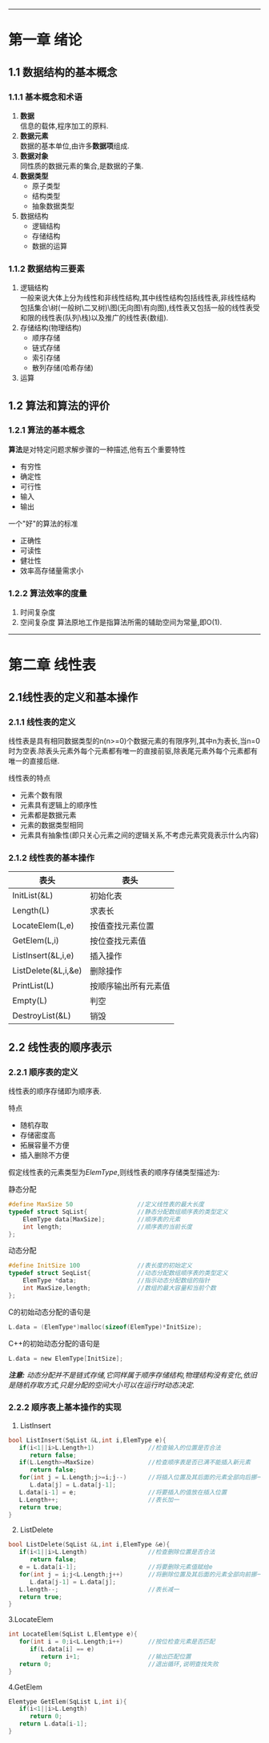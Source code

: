 ***
# 第一章 绪论
## 1.1 数据结构的基本概念
### 1.1.1 基本概念和术语
1. **数据**  
   信息的载体,程序加工的原料.
2. **数据元素**  
   数据的基本单位,由许多**数据项**组成.
3. **数据对象**  
   同性质的数据元素的集合,是数据的子集.
4. **数据类型**
   * 原子类型
   * 结构类型
   * 抽象数据类型
5. 数据结构
   * 逻辑结构
   * 存储结构
   * 数据的运算
### 1.1.2 数据结构三要素
1. 逻辑结构  
   一般来说大体上分为线性和非线性结构,其中线性结构包括线性表,非线性结构包括集合\树(一般树\二叉树)\图(无向图\有向图),线性表又包括一般的线性表受和限的线性表(队列\栈)以及推广的线性表(数组).
2. 存储结构(物理结构)
   * 顺序存储
   * 链式存储
   * 索引存储
   * 散列存储(哈希存储)
3. 运算
## 1.2 算法和算法的评价
### 1.2.1 算法的基本概念
**算法**是对特定问题求解步骤的一种描述,他有五个重要特性
* 有穷性
* 确定性
* 可行性
* 输入
* 输出

一个"好"的算法的标准
* 正确性
* 可读性
* 健壮性
* 效率高存储量需求小
### 1.2.2 算法效率的度量
1. 时间复杂度
2. 空间复杂度
   算法原地工作是指算法所需的辅助空间为常量,即O(1).
***
# 第二章 线性表
## 2.1线性表的定义和基本操作
### 2.1.1 线性表的定义
线性表是具有相同数据类型的n(n>=0)个数据元素的有限序列,其中n为表长,当n=0时为空表.除表头元素外每个元素都有唯一的直接前驱,除表尾元素外每个元素都有唯一的直接后继.

线性表的特点

* 元素个数有限
* 元素具有逻辑上的顺序性
* 元素都是数据元素
* 元素的数据类型相同
* 元素具有抽象性(即只关心元素之间的逻辑关系,不考虑元素究竟表示什么内容)

### 2.1.2 线性表的基本操作
|表头|表头|
|----|----|
|InitList(&L)|初始化表|
|Length(L)|求表长|
|LocateElem(L,e)|按值查找元素位置|
|GetElem(L,i)|按位查找元素值|
|ListInsert(&L,i,e)|插入操作|
|ListDelete(&L,i,&e)|删除操作|
|PrintList(L)|按顺序输出所有元素值|
|Empty(L)|判空|
|DestroyList(&L)|销毁|
## 2.2 线性表的顺序表示
### 2.2.1 顺序表的定义
线性表的顺序存储即为顺序表.

特点
* 随机存取
* 存储密度高
* 拓展容量不方便
* 插入删除不方便

假定线性表的元素类型为*ElemType*,则线性表的顺序存储类型描述为:

静态分配
```c
#define MaxSize 50                  //定义线性表的最大长度
typedef struct SqList{              //静态分配数组顺序表的类型定义
    ElemType data[MaxSize];         //顺序表的元素
    int length;                     //顺序表的当前长度
};
```
动态分配
```c
#define InitSize 100                //表长度的初始定义
typedef struct SeqList{             //动态分配数组顺序表的类型定义
    ElemType *data;                 //指示动态分配数组的指针
    int MaxSize,length;             //数组的最大容量和当前个数
};
```
C的初始动态分配的语句是
```c
L.data = (ElemType*)malloc(sizeof(ElemType)*InitSize);
```
C++的初始动态分配的语句是
```c
L.data = new ElemType[InitSize];
```
***注意:*** *动态分配并不是链式存储,它同样属于顺序存储结构,物理结构没有变化,依旧是随机存取方式,只是分配的空间大小可以在运行时动态决定.*
### 2.2.2 顺序表上基本操作的实现
1. ListInsert
```c
bool ListInsert(SqList &L,int i,ElemType e){
   if(i<1||i>L.Length+1)               //检查输入的位置是否合法
      return false;
   if(L.Length>=MaxSize)               //检查顺序表是否已满不能插入新元素
      return false;
   for(int j = L.Length;j>=i;j--)      //将插入位置及其后面的元素全部向后挪一位
      L.data[j] = L.data[j-1];
   L.data[i-1] = e;                    //将要插入的值放在插入位置
   L.Length++;                         //表长加一
   return true;
}
```
2. ListDelete
```c
bool ListDelete(SqList &L,int i,ElemType &e){
   if(i<1||i>L.Length)                 //检查删除位置是否合法
      return false;
   e = L.data[i-1];                    //将要删除元素值赋给e
   for(int j = i;j<L.Length;j++)       //将删除位置及其后面的元素全部向前挪一位
      L.data[j-1] = L.data[j];
   L.length--;                         //表长减一
   return true;
}
```
3.LocateElem
```c
int LocateElem(SqList L,Elemtype e){
   for(int i = 0;i<L.Length;i++)       //按位检查元素是否匹配
      if(L.data[i] == e)
         return i+1;                   //输出匹配位置
   return 0;                           //退出循环,说明查找失败
}
```
4.GetElem
```c
Elemtype GetElem(SqList L,int i){
   if(i<1||i>L.Length)
      return 0;
   return L.data[i-1];
}
```